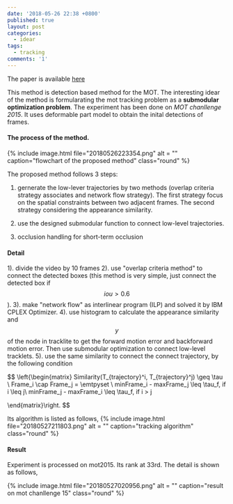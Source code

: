 ```yaml
---
date: '2018-05-26 22:38 +0800'
published: true
layout: post
categories:
  - idear
tags:
  - tracking
comments: '1'
---
```

The paper is available [here](https://www.dropbox.com/s/h9l7f3d16g2f2ko/08303708.pdf?dl=0)

This method is detection based method for the MOT. The interesting idear of the method is formularating the mot tracking problem as a **submodular optimization problem**. The experiment has been done on *MOT chanllenge 2015*. It uses deformable part model to obtain the inital detections of frames.


#### The process of the method.

{% include image.html file="20180526223354.png" alt = "" caption="flowchart of the proposed method" class="round" %}

The proposed method follows 3 steps:

1. gernerate the low-lever trajectories by two methods (overlap criteria strategy associates and network flow strategy). The first strategy focus on the spatial constraints between two adjacent frames. The second strategy considering the appearance similarity.

2. use the designed submodular function to connect low-level trajectories.

3. occlusion handling for short-term occlusion

#### Detail
1). divide the video by 10 frames
2). use "overlap criteria method" to connect the detected boxes (this method is very simple, just connect the detected box if $$iou > 0.6$$).
3). make "network flow" as interlinear program (ILP) and solved it by IBM CPLEX Optimizer.
4). use histogram to calculate the appearance similarity and $$y$$ of the node in tracklite to get the forward motion error and backforward motion error. Then use submodular optimization to connect low-level tracklets. 
5). use the same similarity to connect the connect trajectory, by the following condition

$$
\left\{\begin{matrix}
Similarity(T_{trajectory}^i, T_{trajectory}^j) \geq \tau \\ 
Frame_i \cap Frame_j = \emtpyset \\ 
minFrame_i - maxFrame_j \leq \tau_f, if i \leq j\\ 
minFrame_j - maxFrame_i \leq \tau_f, if i > j

\end{matrix}\right.
$$

Its algorithm is listed as follows,
{% include image.html file="20180527211803.png" alt = "" caption="tracking algorithm" class="round" %}



#### Result
Experiment is processed on mot2015. Its rank at 33rd. The detail is shown as follows,

{% include image.html file="20180527020956.png" alt = "" caption="result on mot chanllenge 15" class="round" %}

